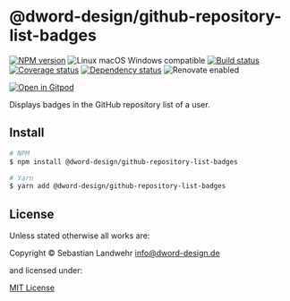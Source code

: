 <!-- TITLE/ -->
# @dword-design/github-repository-list-badges
<!-- /TITLE -->

<!-- BADGES/ -->
[![NPM version](https://img.shields.io/npm/v/@dword-design/github-repository-list-badges.svg)](https://npmjs.org/package/@dword-design/github-repository-list-badges)
![Linux macOS Windows compatible](https://img.shields.io/badge/os-linux%20%7C%C2%A0macos%20%7C%C2%A0windows-blue)
[![Build status](https://img.shields.io/github/workflow/status/dword-design/github-repository-list-badges/build)](https://github.com/dword-design/github-repository-list-badges/actions)
[![Coverage status](https://img.shields.io/coveralls/dword-design/github-repository-list-badges)](https://coveralls.io/github/dword-design/github-repository-list-badges)
[![Dependency status](https://img.shields.io/david/dword-design/github-repository-list-badges)](https://david-dm.org/dword-design/github-repository-list-badges)
![Renovate enabled](https://img.shields.io/badge/renovate-enabled-brightgreen)

[![Open in Gitpod](https://gitpod.io/button/open-in-gitpod.svg)](https://gitpod.io/#https://github.com/dword-design/github-repository-list-badges)
<!-- /BADGES -->

<!-- DESCRIPTION/ -->
Displays badges in the GitHub repository list of a user.
<!-- /DESCRIPTION -->

<!-- INSTALL/ -->
## Install

```bash
# NPM
$ npm install @dword-design/github-repository-list-badges

# Yarn
$ yarn add @dword-design/github-repository-list-badges
```
<!-- /INSTALL -->

<!-- LICENSE/ -->
## License

Unless stated otherwise all works are:

Copyright &copy; Sebastian Landwehr <info@dword-design.de>

and licensed under:

[MIT License](https://opensource.org/licenses/MIT)
<!-- /LICENSE -->
